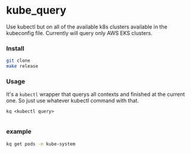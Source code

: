 # kube_query

Use kubectl but on all of the available k8s clusters available in the kubeconfig file. 
Currently will query only AWS EKS clusters.

### Install 

```bash
git clone
make release
```

### Usage

It's a `kubectl` wrapper that querys all contexts and finished at the current one. 
So just use whatever kubectl command with that. 

`kq <kubectl query>`

```bash 
```
### example

```bash
kq get pods -n kube-system
```